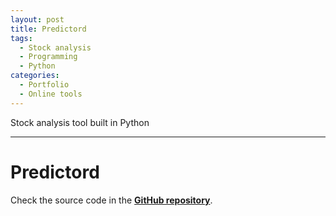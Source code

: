 ```yaml
---
layout: post
title: Predictord
tags:
  - Stock analysis
  - Programming
  - Python
categories:
  - Portfolio
  - Online tools
---
```


Stock analysis tool built in Python

---

# Predictord
Check the source code in the [**GitHub repository**](https://github.com/eduardomessias/predictord).

[](https://raw.githubusercontent.com/eduardomessias/predictord/main/snapshots/snapshot.png)
